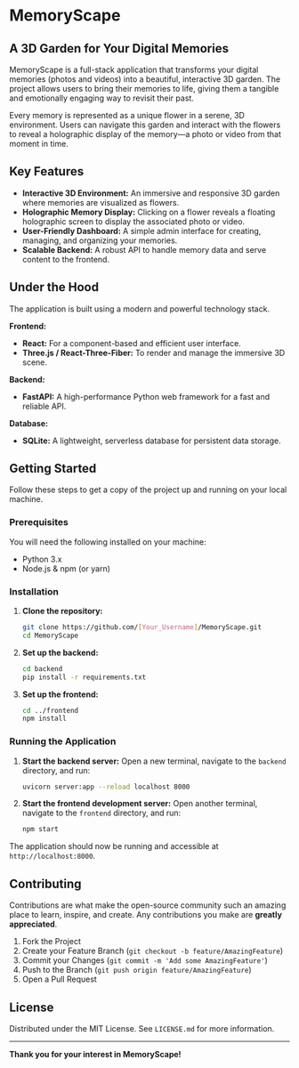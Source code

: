 

# MemoryScape

## A 3D Garden for Your Digital Memories

MemoryScape is a full-stack application that transforms your digital memories (photos and videos) into a beautiful, interactive 3D garden. The project allows users to bring their memories to life, giving them a tangible and emotionally engaging way to revisit their past.

Every memory is represented as a unique flower in a serene, 3D environment. Users can navigate this garden and interact with the flowers to reveal a holographic display of the memory—a photo or video from that moment in time.

## Key Features

  * **Interactive 3D Environment:** An immersive and responsive 3D garden where memories are visualized as flowers.
  * **Holographic Memory Display:** Clicking on a flower reveals a floating holographic screen to display the associated photo or video.
  * **User-Friendly Dashboard:** A simple admin interface for creating, managing, and organizing your memories.
  * **Scalable Backend:** A robust API to handle memory data and serve content to the frontend.

## Under the Hood

The application is built using a modern and powerful technology stack.

**Frontend:**

  * **React:** For a component-based and efficient user interface.
  * **Three.js / React-Three-Fiber:** To render and manage the immersive 3D scene.

**Backend:**

  * **FastAPI:** A high-performance Python web framework for a fast and reliable API.

**Database:**

  * **SQLite:** A lightweight, serverless database for persistent data storage.

## Getting Started

Follow these steps to get a copy of the project up and running on your local machine.

### Prerequisites

You will need the following installed on your machine:

  * Python 3.x
  * Node.js & npm (or yarn)

### Installation

1.  **Clone the repository:**

    ```bash
    git clone https://github.com/[Your_Username]/MemoryScape.git
    cd MemoryScape
    ```

2.  **Set up the backend:**

    ```bash
    cd backend
    pip install -r requirements.txt
    ```

3.  **Set up the frontend:**

    ```bash
    cd ../frontend
    npm install
    ```

### Running the Application

1.  **Start the backend server:**
    Open a new terminal, navigate to the `backend` directory, and run:

    ```bash
    uvicorn server:app --reload localhost 8000
    ```

2.  **Start the frontend development server:**
    Open another terminal, navigate to the `frontend` directory, and run:

    ```bash
    npm start
    ```

The application should now be running and accessible at `http://localhost:8000`.

## Contributing

Contributions are what make the open-source community such an amazing place to learn, inspire, and create. Any contributions you make are **greatly appreciated**.

1.  Fork the Project
2.  Create your Feature Branch (`git checkout -b feature/AmazingFeature`)
3.  Commit your Changes (`git commit -m 'Add some AmazingFeature'`)
4.  Push to the Branch (`git push origin feature/AmazingFeature`)
5.  Open a Pull Request

## License

Distributed under the MIT License. See `LICENSE.md` for more information.

-----

**Thank you for your interest in MemoryScape\!**
